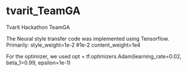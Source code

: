 # tvarit_TeamGA
Tvarit Hackathon TeamGA 

The Neural style transfer code was implemented using Tensorflow. 
Primarily: 
style_weight=1e-2 #1e-2
content_weight=1e4

For the optimizer, we used
opt = tf.optimizers.Adam(learning_rate=0.02, beta_1=0.99, epsilon=1e-1)
